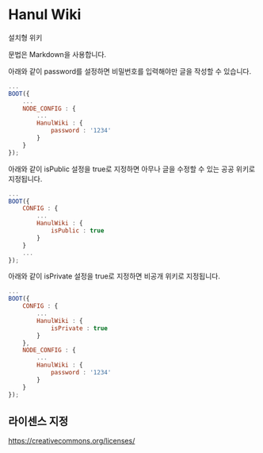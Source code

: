 # Hanul Wiki

설치형 위키

문법은 Markdown을 사용합니다.

아래와 같이 password를 설정하면 비밀번호를 입력해야만 글을 작성할 수 있습니다.
```javascript
...
BOOT({
	...
	NODE_CONFIG : {
		...
		HanulWiki : {
			password : '1234'
		}
	}
});
```

아래와 같이 isPublic 설정을 true로 지정하면 아무나 글을 수정할 수 있는 공공 위키로 지정됩니다.
```javascript
...
BOOT({
	CONFIG : {
		...
		HanulWiki : {
			isPublic : true
		}
	}
	...
});
```

아래와 같이 isPrivate 설정을 true로 지정하면 비공개 위키로 지정됩니다.
```javascript
...
BOOT({
	CONFIG : {
		...
		HanulWiki : {
			isPrivate : true
		}
	},
	NODE_CONFIG : {
		...
		HanulWiki : {
			password : '1234'
		}
	}
});
```

## 라이센스 지정
https://creativecommons.org/licenses/
